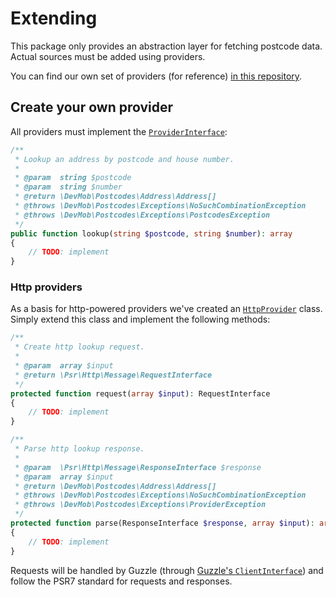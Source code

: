 # Extending

This package only provides an abstraction layer for fetching postcode data. Actual sources must be added using providers.

You can find our own set of providers (for reference) [in this repository](https://github.com/devmobgroup/postcodes-providers).

## Create your own provider
All providers must implement the [`ProviderInterface`](https://github.com/devmobgroup/postcodes/src/Providers/ProviderInterface.php):
```php
/**
 * Lookup an address by postcode and house number.
 *
 * @param  string $postcode
 * @param  string $number
 * @return \DevMob\Postcodes\Address\Address[]
 * @throws \DevMob\Postcodes\Exceptions\NoSuchCombinationException
 * @throws \DevMob\Postcodes\Exceptions\PostcodesException
 */
public function lookup(string $postcode, string $number): array
{
    // TODO: implement
}
```

### Http providers
As a basis for http-powered providers we've created an [`HttpProvider`](https://github.com/devmobgroup/postcodes/src/Providers/ProviderInterface.php) 
class. Simply extend this class and implement the following methods:

```php
/**
 * Create http lookup request.
 *
 * @param  array $input
 * @return \Psr\Http\Message\RequestInterface
 */
protected function request(array $input): RequestInterface
{
    // TODO: implement
}

/**
 * Parse http lookup response.
 *
 * @param  \Psr\Http\Message\ResponseInterface $response
 * @param  array $input
 * @return \DevMob\Postcodes\Address\Address[]
 * @throws \DevMob\Postcodes\Exceptions\NoSuchCombinationException
 * @throws \DevMob\Postcodes\Exceptions\ProviderException
 */
protected function parse(ResponseInterface $response, array $input): array
{
    // TODO: implement
}
```

Requests will be handled by Guzzle (through [Guzzle's `ClientInterface`](https://github.com/guzzle/guzzle/blob/master/src/ClientInterface.php))
and follow the PSR7 standard for requests and responses.
